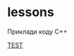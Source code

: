 # lessons
Приклади коду С++

[TEST](https://yewtu.be/watch?v=lOISSwHM7e0&list=PLeDR6lYFEHWEUxwSA8OplPLvk50DCVraH&index=2)
